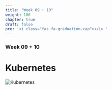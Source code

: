 ```yaml
---
title: "Week 09 + 10"
weight: 100
chapter: true
draft: false
pre: '<i class="fas fa-graduation-cap"></i> '
---
```


### Week 09 + 10

# Kubernetes

![Kubernetes](/images/k8s.gif)